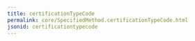 ```yaml
---
title: certificationTypeCode
permalink: core/SpecifiedMethod.certificationTypeCode.html
jsonid: certificationtypecode
---
```

